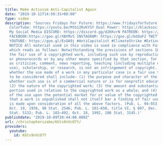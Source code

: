 ```yaml
---
title: Make Activism Anti-Capitalist Again
date: "2019-10-11T14:50:31+08:00"
type: video
description: 'Sources Fridays For Future: https://www.fridaysforfuture.org/events/map
  ColorTube: https://youtu.be/Mtb12RvKYSY Dual Power: https://blacksocialists.us/dual-power-map
  My Social Media DISCORD: https://discord.gg/d2HXvrN PATREON: https://www.patreon.com/christopherszabo
  FACEBOOK:https://goo.gl/XBtMv5 INSTAGRAM: https://goo.gl/bddaF2 TWITTER: https://goo.gl/YwYb71
  YOUTUBE: https://goo.gl/EsQA9j #AntiCapitalist #ClimateStrike #ExtinctionRebellion
  NOTICE All material used in this video is used in compliance with Fair Use Laws
  which reads as follows: Notwithstanding the provisions of sections 106 and 106A,
  the fair use of a copyrighted work, including such use by reproduction in copies
  or phonorecords or by any other means specified by that section, for purposes such
  as criticism, comment, news reporting, teaching (including multiple copies for classroom
  use), scholarship, or research, is not an infringement of copyright. In determining
  whether the use made of a work in any particular case is a fair use the factors
  to be considered shall include— (1) the purpose and character of the use, including
  whether such use is of a commercial nature or is for nonprofit educational purposes;
  (2) the nature of the copyrighted work; (3) the amount and substantiality of the
  portion used in relation to the copyrighted work as a whole; and (4) the effect
  of the use upon the potential market for or value of the copyrighted work. The fact
  that a work is unpublished shall not itself bar a finding of fair use if such finding
  is made upon consideration of all the above factors. (Pub. L. 94–553, title I, § 101,
  Oct. 19, 1976, 90 Stat. 2546; Pub. L. 101–650, title VI, § 607, Dec. 1, 1990, 104
  Stat. 5132; Pub. L. 102–492, Oct. 24, 1992, 106 Stat. 3145.)'
publishdate: "2019-10-09T20:44:08.000Z"
url: /christopherszabo/KGts9nVcO7Y/
providers:
  youtube:
    id: KGts9nVcO7Y
---
```

